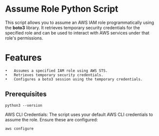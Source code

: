 # Assume Role Python Script
This script allows you to assume an AWS IAM role programmatically using the **boto3** library. It retrieves temporary security credentials for the specified role and can be used to interact with AWS services under that role's permissions.

# Features

	•	Assumes a specified IAM role using AWS STS.
	•	Retrieves temporary security credentials.
	•	Configures a boto3 session using the temporary credentials.


## Prerequisites

```
python3 --version
````
AWS CLI Credentials: The script uses your default AWS CLI credentials to assume the role. Ensure these are configured:
```
aws configure
```


